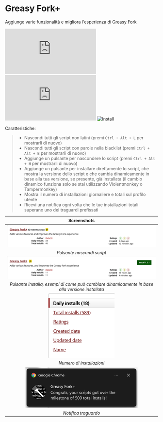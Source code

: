 # Greasy Fork+

Aggiunge varie funzionalità e migliora l'esperienza di [Greasy Fork][greasyfork-link]

[![Version][version-badge]][link]
[![Size][size-badge]][link]
[![Install][install-badge]][download-link]

Caratteristiche:
>
>* Nascondi tutti gli script non latini (premi `Ctrl + Alt + L` per mostrarli di nuovo)
>* Nascondi tutti gli script con parole nella blacklist (premi `Ctrl + Alt + B` per mostrarli di nuovo)
>* Aggiunge un pulsante per nascondere lo script (premi `Ctrl + Alt + H` per mostrarli di nuovo)
>* Aggiunge un pulsante per installare direttamente lo script, che mostra la versione dello script e che cambia dinamicamente in base alla tua versione, se presente, già installata (il cambio dinamico funziona solo se stai utilizzando Violentmonkey o Tampermonkey)
>* Mostra il numero di installazioni giornaliere e totali sul profilo utente
>* Ricevi una notifica ogni volta che le tue installazioni totali superano uno dei traguardi prefissati

|                                           Screenshots                                           |
| :---------------------------------------------------------------------------------------------: |
|                           [![Hide script button][screenshot-1]][link]                           |
|                                   _Pulsante nascondi script_                                    |
|                             [![Install button][screenshot-2]][link]                             |
| _Pulsante installa, esempi di come può cambiare dinamicamente in base alla versione installata_ |
|                        [![Number of installations][screenshot-3]][link]                         |
|                                    _Numero di installazioni_                                    |
|                         [![Milestone notification][screenshot-4]][link]                         |
|                                      _Notifica traguardo_                                       |

[link]: #greasy-fork
[greasyfork-link]: https://greasyfork.org/

[version-badge]: https://flat.badgen.net/runkit/iFelix18/version/iFelix18/Userscripts/master/userscripts/meta/greasyfork-plus.meta.js
[size-badge]: https://flat.badgen.net/badgesize/normal/iFelix18/Userscripts/master/userscripts/greasyfork-plus.user.js
[install-badge]: https://flat.badgen.net/badge/install%20directly%20from/GitHub/blue "Clicca qui!"

[download-link]: https://cdn.jsdelivr.net/gh/iFelix18/Userscripts@master/userscripts/greasyfork-plus.user.js "Clicca qui!"

[screenshot-1]: /userscripts/docs/screenshots/greasyfork-plus_hide-script-button.png?raw=true "Pulsante nascondi script"
[screenshot-2]: /userscripts/docs/screenshots/greasyfork-plus_install-button.gif?raw=true "Pulsante installa"
[screenshot-3]: /userscripts/docs/screenshots/greasyfork-plus_number-of-installations.png?raw=true "Numero di installazioni"
[screenshot-4]: /userscripts/docs/screenshots/greasyfork-plus_milestone-notification.png?raw=true "Notifica traguardo"
